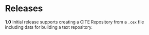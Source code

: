 # Releases

**1.0** Initial release supports creating a CITE Repository from a `.cex` file including data for building a text repository.
